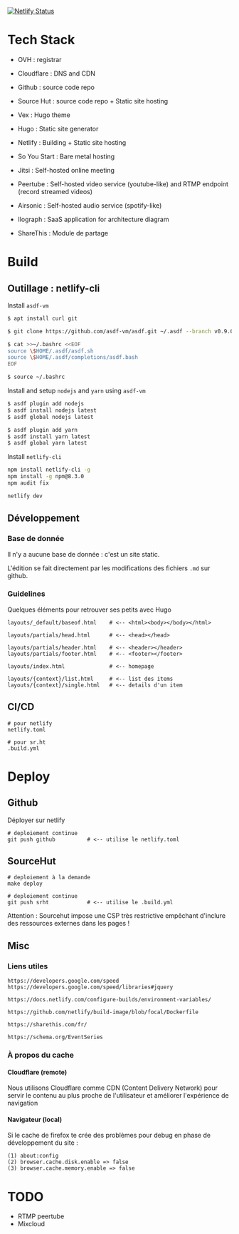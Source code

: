 [![Netlify Status](https://api.netlify.com/api/v1/badges/ad63f9b3-f236-456d-9d87-e7b495d96fb7/deploy-status)](https://app.netlify.com/sites/citizenbar/deploys)

# Tech Stack

* OVH : registrar
* Cloudflare : DNS and CDN

* Github : source code repo
* Source Hut : source code repo + Static site hosting
* Vex : Hugo theme
* Hugo : Static site generator
* Netlify : Building + Static site hosting

* So You Start : Bare metal hosting
* Jitsi : Self-hosted online meeting
* Peertube : Self-hosted video service (youtube-like) and RTMP endpoint (record streamed videos)
* Airsonic : Self-hosted audio service (spotify-like)

* Ilograph : SaaS application for architecture diagram
* ShareThis : Module de partage

# Build

## Outillage : netlify-cli

Install `asdf-vm`

```bash
$ apt install curl git

$ git clone https://github.com/asdf-vm/asdf.git ~/.asdf --branch v0.9.0

$ cat >>~/.bashrc <<EOF
source \$HOME/.asdf/asdf.sh
source \$HOME/.asdf/completions/asdf.bash
EOF

$ source ~/.bashrc
```

Install and setup `nodejs` and `yarn` using `asdf-vm`

```bash
$ asdf plugin add nodejs
$ asdf install nodejs latest
$ asdf global nodejs latest

$ asdf plugin add yarn
$ asdf install yarn latest
$ asdf global yarn latest
```

Install `netlify-cli`

```bash
npm install netlify-cli -g
npm install -g npm@8.3.0
npm audit fix

netlify dev
```

## Développement

### Base de donnée

Il n'y a aucune base de donnée : c'est un site static.

L'édition se fait directement par les modifications des fichiers `.md` sur github.

### Guidelines

Quelques éléments pour retrouver ses petits avec Hugo

```
layouts/_default/baseof.html    # <-- <html><body></body></html>

layouts/partials/head.html      # <-- <head></head>

layouts/partials/header.html    # <-- <header></header>
layouts/partials/footer.html    # <-- <footer></footer>

layouts/index.html              # <-- homepage

layouts/{context}/list.html     # <-- list des items
layouts/{context}/single.html   # <-- details d'un item
```

## CI/CD

```
# pour netlify
netlify.toml

# pour sr.ht
.build.yml 
```

# Deploy

## Github

Déployer sur netlify

```
# deploiement continue
git push github          # <-- utilise le netlify.toml
```

## SourceHut

```
# deploiement à la demande
make deploy

# deploiement continue
git push srht            # <-- utilise le .build.yml
```

Attention : Sourcehut impose une CSP très restrictive empêchant d'inclure des ressources externes dans les pages !

## Misc

### Liens utiles

```
https://developers.google.com/speed
https://developers.google.com/speed/libraries#jquery

https://docs.netlify.com/configure-builds/environment-variables/

https://github.com/netlify/build-image/blob/focal/Dockerfile

https://sharethis.com/fr/

https://schema.org/EventSeries
```

### À propos du cache

#### Cloudflare (remote)

Nous utilisons Cloudflare comme CDN (Content Delivery Network) pour servir le contenu au plus proche de l'utilisateur et améliorer l'expérience de navigation

#### Navigateur (local)

Si le cache de firefox te crée des problèmes pour debug en phase de développement du site :

```
(1) about:config
(2) browser.cache.disk.enable => false
(3) browser.cache.memory.enable => false
```

# TODO 

* RTMP peertube
* Mixcloud

